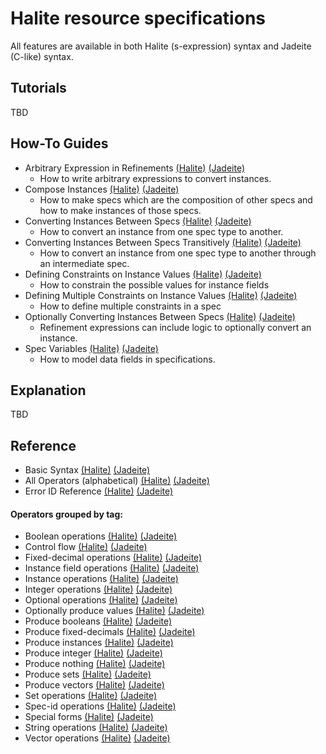 # Halite resource specifications

All features are available in both Halite (s-expression) syntax and Jadeite (C-like) syntax.

## Tutorials

TBD

## How-To Guides

* Arbitrary Expression in Refinements [(Halite)](how-to/arbitrary-expression-refinements.md) [(Jadeite)](how-to/arbitrary-expression-refinements-j.md)
  * How to write arbitrary expressions to convert instances.
* Compose Instances [(Halite)](how-to/compose-instances.md) [(Jadeite)](how-to/compose-instances-j.md)
  * How to make specs which are the composition of other specs and how to make instances of those specs.
* Converting Instances Between Specs [(Halite)](how-to/convert-instances.md) [(Jadeite)](how-to/convert-instances-j.md)
  * How to convert an instance from one spec type to another.
* Converting Instances Between Specs Transitively [(Halite)](how-to/convert-instances-transitively.md) [(Jadeite)](how-to/convert-instances-transitively-j.md)
  * How to convert an instance from one spec type to another through an intermediate spec.
* Defining Constraints on Instance Values [(Halite)](how-to/constrain-instances.md) [(Jadeite)](how-to/constrain-instances-j.md)
  * How to constrain the possible values for instance fields
* Defining Multiple Constraints on Instance Values [(Halite)](how-to/multi-constrain-instances.md) [(Jadeite)](how-to/multi-constrain-instances-j.md)
  * How to define multiple constraints in a spec
* Optionally Converting Instances Between Specs [(Halite)](how-to/optionally-convert-instances.md) [(Jadeite)](how-to/optionally-convert-instances-j.md)
  * Refinement expressions can include logic to optionally convert an instance.
* Spec Variables [(Halite)](how-to/spec-variables.md) [(Jadeite)](how-to/spec-variables-j.md)
  * How to model data fields in specifications.
## Explanation

TBD

## Reference


* Basic Syntax [(Halite)](halite-basic-syntax-reference.md)         [(Jadeite)](jadeite-basic-syntax-reference.md)
* All Operators (alphabetical) [(Halite)](halite-full-reference.md) [(Jadeite)](jadeite-full-reference.md)
* Error ID Reference [(Halite)](halite-err-id-reference.md)         [(Jadeite)](jadeite-err-id-reference.md)

#### Operators grouped by tag:

* Boolean operations [(Halite)](halite-boolean-op-reference.md) [(Jadeite)](halite-boolean-op-reference-j.md)
* Control flow [(Halite)](halite-control-flow-reference.md) [(Jadeite)](halite-control-flow-reference-j.md)
* Fixed-decimal operations [(Halite)](halite-fixed-decimal-op-reference.md) [(Jadeite)](halite-fixed-decimal-op-reference-j.md)
* Instance field operations [(Halite)](halite-instance-field-op-reference.md) [(Jadeite)](halite-instance-field-op-reference-j.md)
* Instance operations [(Halite)](halite-instance-op-reference.md) [(Jadeite)](halite-instance-op-reference-j.md)
* Integer operations [(Halite)](halite-integer-op-reference.md) [(Jadeite)](halite-integer-op-reference-j.md)
* Optional operations [(Halite)](halite-optional-op-reference.md) [(Jadeite)](halite-optional-op-reference-j.md)
* Optionally produce values [(Halite)](halite-optional-out-reference.md) [(Jadeite)](halite-optional-out-reference-j.md)
* Produce booleans [(Halite)](halite-boolean-out-reference.md) [(Jadeite)](halite-boolean-out-reference-j.md)
* Produce fixed-decimals [(Halite)](halite-fixed-decimal-out-reference.md) [(Jadeite)](halite-fixed-decimal-out-reference-j.md)
* Produce instances [(Halite)](halite-instance-out-reference.md) [(Jadeite)](halite-instance-out-reference-j.md)
* Produce integer [(Halite)](halite-integer-out-reference.md) [(Jadeite)](halite-integer-out-reference-j.md)
* Produce nothing [(Halite)](halite-nothing-out-reference.md) [(Jadeite)](halite-nothing-out-reference-j.md)
* Produce sets [(Halite)](halite-set-out-reference.md) [(Jadeite)](halite-set-out-reference-j.md)
* Produce vectors [(Halite)](halite-vector-out-reference.md) [(Jadeite)](halite-vector-out-reference-j.md)
* Set operations [(Halite)](halite-set-op-reference.md) [(Jadeite)](halite-set-op-reference-j.md)
* Spec-id operations [(Halite)](halite-spec-id-op-reference.md) [(Jadeite)](halite-spec-id-op-reference-j.md)
* Special forms [(Halite)](halite-special-form-reference.md) [(Jadeite)](halite-special-form-reference-j.md)
* String operations [(Halite)](halite-string-op-reference.md) [(Jadeite)](halite-string-op-reference-j.md)
* Vector operations [(Halite)](halite-vector-op-reference.md) [(Jadeite)](halite-vector-op-reference-j.md)
